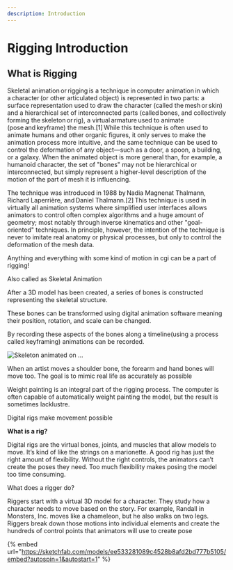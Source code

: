 ```yaml
---
description: Introduction
---
```


# Rigging Introduction

## What is Rigging

Skeletal animation or rigging is a technique in computer animation in which a character (or other articulated object) is represented in two parts: a surface representation used to draw the character (called the mesh or skin) and a hierarchical set of interconnected parts (called bones, and collectively forming the skeleton or rig), a virtual armature used to animate (pose and keyframe) the mesh.\[1] While this technique is often used to animate humans and other organic figures, it only serves to make the animation process more intuitive, and the same technique can be used to control the deformation of any object—such as a door, a spoon, a building, or a galaxy. When the animated object is more general than, for example, a humanoid character, the set of "bones" may not be hierarchical or interconnected, but simply represent a higher-level description of the motion of the part of mesh it is influencing.

The technique was introduced in 1988 by Nadia Magnenat Thalmann, Richard Laperrière, and Daniel Thalmann.\[2] This technique is used in virtually all animation systems where simplified user interfaces allows animators to control often complex algorithms and a huge amount of geometry; most notably through inverse kinematics and other "goal-oriented" techniques. In principle, however, the intention of the technique is never to imitate real anatomy or physical processes, but only to control the deformation of the mesh data.

Anything and everything with some kind of motion in cgi can be a part of rigging!

Also called as Skeletal Animation

After a 3D model has been created, a series of bones is constructed representing the skeletal structure.

These bones can be transformed using digital animation software meaning their position, rotation, and scale can be changed.

By recording these aspects of the bones along a timeline(using a process called keyframing) animations can be recorded.

![Skeleton animated on ...](.gitbook/assets/maya\_PCUeBDoedx.gif)

When an artist moves a shoulder bone, the forearm and hand bones will move too. The goal is to mimic real life as accurately as possible

Weight painting is an integral part of the rigging process. The computer is often capable of automatically weight painting the model, but the result is sometimes lacklustre.

Digital rigs make movement possible

**What is a rig?**

Digital rigs are the virtual bones, joints, and muscles that allow models to move. It’s kind of like the strings on a marionette. A good rig has just the right amount of flexibility. Without the right controls, the animators can’t create the poses they need. Too much flexibility makes posing the model too time consuming.

What does a rigger do?

Riggers start with a virtual 3D model for a character. They study how a character needs to move based on the story. For example, Randall in Monsters, Inc. moves like a chameleon, but he also walks on two legs. Riggers break down those motions into individual elements and create the hundreds of control points that animators will use to create pose

{% embed url="https://sketchfab.com/models/ee533281089c4528b8afd2bd777b5105/embed?autospin=1&autostart=1" %}
